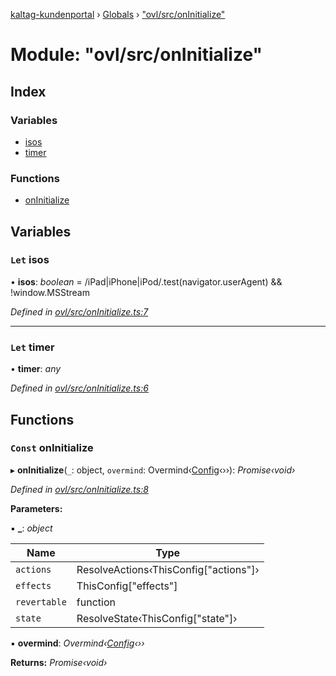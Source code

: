 [kaltag-kundenportal](../README.md) › [Globals](../globals.md) › ["ovl/src/onInitialize"](_ovl_src_oninitialize_.md)

# Module: "ovl/src/onInitialize"

## Index

### Variables

* [isos](_ovl_src_oninitialize_.md#let-isos)
* [timer](_ovl_src_oninitialize_.md#let-timer)

### Functions

* [onInitialize](_ovl_src_oninitialize_.md#const-oninitialize)

## Variables

### `Let` isos

• **isos**: *boolean* = /iPad|iPhone|iPod/.test(navigator.userAgent) && !window.MSStream

*Defined in [ovl/src/onInitialize.ts:7](https://github.com/fopsdev/ovl/blob/f9b6194/ovl/src/onInitialize.ts#L7)*

___

### `Let` timer

• **timer**: *any*

*Defined in [ovl/src/onInitialize.ts:6](https://github.com/fopsdev/ovl/blob/f9b6194/ovl/src/onInitialize.ts#L6)*

## Functions

### `Const` onInitialize

▸ **onInitialize**(`_`: object, `overmind`: Overmind‹[Config](_ovl_src_index_.md#config)‹››): *Promise‹void›*

*Defined in [ovl/src/onInitialize.ts:8](https://github.com/fopsdev/ovl/blob/f9b6194/ovl/src/onInitialize.ts#L8)*

**Parameters:**

▪ **_**: *object*

Name | Type |
------ | ------ |
`actions` | ResolveActions‹ThisConfig["actions"]› |
`effects` | ThisConfig["effects"] |
`revertable` | function |
`state` | ResolveState‹ThisConfig["state"]› |

▪ **overmind**: *Overmind‹[Config](_ovl_src_index_.md#config)‹››*

**Returns:** *Promise‹void›*
